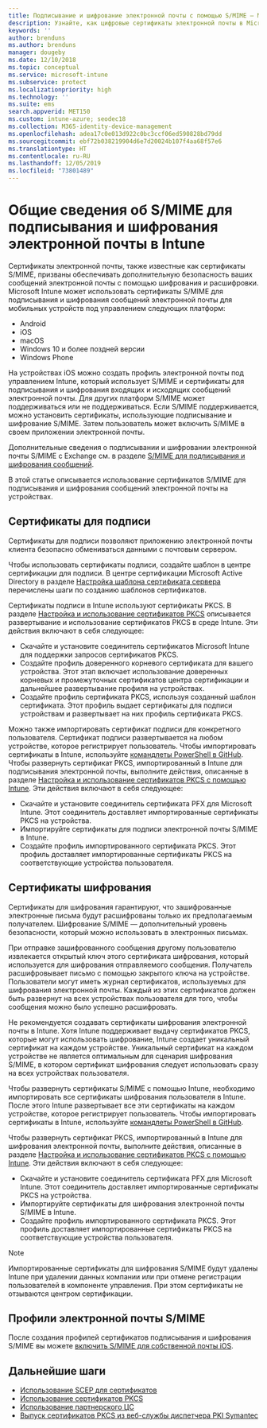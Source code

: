 ```yaml
---
title: Подписывание и шифрование электронной почты с помощью S/MIME — Microsoft Intune — Azure | Документация Майкрософт
description: Узнайте, как цифровые сертификаты электронной почты в Microsoft Intune используются для подписывания и шифрования сообщений электронной почты на устройствах. Эти сертификаты называются S/MIME и настраиваются с помощью профилей конфигурации устройств. Сертификаты подписывания и шифрования используют PKCS или закрытые сертификаты и соединитель для импорта сертификатов.
keywords: ''
author: brenduns
ms.author: brenduns
manager: dougeby
ms.date: 12/10/2018
ms.topic: conceptual
ms.service: microsoft-intune
ms.subservice: protect
ms.localizationpriority: high
ms.technology: ''
ms.suite: ems
search.appverid: MET150
ms.custom: intune-azure; seodec18
ms.collection: M365-identity-device-management
ms.openlocfilehash: adea17c0e013d922c0bc3ccf06ed590828bd79dd
ms.sourcegitcommit: ebf72b038219904d6e7d20024b107f4aa68f57e6
ms.translationtype: HT
ms.contentlocale: ru-RU
ms.lasthandoff: 12/05/2019
ms.locfileid: "73801489"
---
```

# <a name="smime-overview-to-sign-and-encrypt-email-in-intune"></a>Общие сведения об S/MIME для подписывания и шифрования электронной почты в Intune

Сертификаты электронной почты, также известные как сертификаты S/MIME, призваны обеспечивать дополнительную безопасность ваших сообщений электронной почты с помощью шифрования и расшифровки. Microsoft Intune может использовать сертификаты S/MIME для подписывания и шифрования сообщений электронной почты для мобильных устройств под управлением следующих платформ:

- Android
- iOS
- macOS
- Windows 10 и более поздней версии
- Windows Phone

На устройствах iOS можно создать профиль электронной почты под управлением Intune, который использует S/MIME и сертификаты для подписывания и шифрования входящих и исходящих сообщений электронной почты. Для других платформ S/MIME может поддерживаться или не поддерживаться. Если S/MIME поддерживается, можно установить сертификаты, использующие подписывание и шифрование S/MIME. Затем пользователь может включить S/MIME в своем приложении электронной почты.

Дополнительные сведения о подписывании и шифровании электронной почты S/MIME с Exchange см. в разделе [S/MIME для подписывания и шифрования сообщений](https://docs.microsoft.com/Exchange/policy-and-compliance/smime).

В этой статье описывается использование сертификатов S/MIME для подписывания и шифрования сообщений электронной почты на устройствах.

## <a name="signing-certificates"></a>Сертификаты для подписи

Сертификаты для подписи позволяют приложению электронной почты клиента безопасно обмениваться данными с почтовым сервером.

Чтобы использовать сертификаты подписи, создайте шаблон в центре сертификации для подписи. В центре сертификации Microsoft Active Directory в разделе [Настройка шаблона сертификата сервера](https://docs.microsoft.com/windows-server/networking/core-network-guide/cncg/server-certs/configure-the-server-certificate-template) перечислены шаги по созданию шаблонов сертификатов.

Сертификаты подписи в Intune используют сертификаты PKCS. В разделе [Настройка и использование сертификатов PKCS](certficates-pfx-configure.md) описывается развертывание и использование сертификатов PKCS в среде Intune. Эти действия включают в себя следующее:

- Скачайте и установите соединитель сертификатов Microsoft Intune для поддержки запросов сертификатов PKCS.
- Создайте профиль доверенного корневого сертификата для вашего устройства. Этот этап включает использование доверенных корневых и промежуточных сертификатов центра сертификации и дальнейшее развертывание профиля на устройствах.
- Создайте профиль сертификата PKCS, используя созданный шаблон сертификата. Этот профиль выдает сертификаты для подписи устройствам и развертывает на них профиль сертификата PKCS.

Можно также импортировать сертификат подписи для конкретного пользователя. Сертификат подписи развертывается на любом устройстве, которое регистрирует пользователь. Чтобы импортировать сертификаты в Intune, используйте [командлеты PowerShell в GitHub](https://github.com/Microsoft/Intune-Resource-Access). Чтобы развернуть сертификат PKCS, импортированный в Intune для подписывания электронной почты, выполните действия, описанные в разделе [Настройка и использование сертификатов PKCS с помощью Intune](certficates-pfx-configure.md). Эти действия включают в себя следующее:

- Скачайте и установите соединитель сертификата PFX для Microsoft Intune. Этот соединитель доставляет импортированные сертификаты PKCS на устройства.
- Импортируйте сертификаты для подписи электронной почты S/MIME в Intune.
- Создайте профиль импортированного сертификата PKCS. Этот профиль доставляет импортированные сертификаты PKCS на соответствующие устройства пользователя.

## <a name="encryption-certificates"></a>Сертификаты шифрования

Сертификаты для шифрования гарантируют, что зашифрованные электронные письма будут расшифрованы только их предполагаемым получателем. Шифрование S/MIME — дополнительный уровень безопасности, который можно использовать в электронных письмах.

При отправке зашифрованного сообщения другому пользователю извлекается открытый ключ этого сертификата шифрования, который используется для шифрования отправляемого сообщения. Получатель расшифровывает письмо с помощью закрытого ключа на устройстве. Пользователи могут иметь журнал сертификатов, используемых для шифрования электронной почты. Каждый из этих сертификатов должен быть развернут на всех устройствах пользователя для того, чтобы сообщения можно было успешно расшифровать.

Не рекомендуется создавать сертификаты шифрования электронной почты в Intune. Хотя Intune поддерживает выдачу сертификатов PKCS, которые могут использовать шифрование, Intune создает уникальный сертификат на каждом устройстве. Уникальный сертификат на каждом устройстве не является оптимальным для сценария шифрования S/MIME, в котором сертификат шифрования следует использовать сразу на всех устройствах пользователя.

Чтобы развернуть сертификаты S/MIME с помощью Intune, необходимо импортировать все сертификаты шифрования пользователя в Intune. После этого Intune развертывает все эти сертификаты на каждом устройстве, которое регистрирует пользователь. Чтобы импортировать сертификаты в Intune, используйте [командлеты PowerShell в GitHub](https://github.com/Microsoft/Intune-Resource-Access).

Чтобы развернуть сертификат PKCS, импортированный в Intune для шифрования электронной почты, выполните действия, описанные в разделе [Настройка и использование сертификатов PKCS с помощью Intune](certficates-pfx-configure.md). Эти действия включают в себя следующее:

- Скачайте и установите соединитель сертификата PFX для Microsoft Intune. Этот соединитель доставляет импортированные сертификаты PKCS на устройства.
- Импортируйте сертификаты для шифрования электронной почты S/MIME в Intune.
- Создайте профиль импортированного сертификата PKCS. Этот профиль доставляет импортированные сертификаты PKCS на соответствующие устройства пользователя.

 > [!NOTE]
 > Импортированные сертификаты для шифрования S/MIME будут удалены Intune при удалении данных компании или при отмене регистрации пользователей в компоненте управления. При этом сертификаты не отзываются центром сертификации.

## <a name="smime-email-profiles"></a>Профили электронной почты S/MIME

После создания профилей сертификатов подписывания и шифрования S/MIME вы можете [включить S/MIME для собственной почты iOS](../configuration/email-settings-ios.md).

## <a name="next-steps"></a>Дальнейшие шаги

- [Использование SCEP для сертификатов](certificates-scep-configure.md)
- [Использование сертификатов PKCS](certficates-pfx-configure.md)
- [Использование партнерского ЦС](certificate-authority-add-scep-overview.md)
- [Выпуск сертификатов PKCS из веб-службы диспетчера PKI Symantec](certificates-digicert-configure.md)
